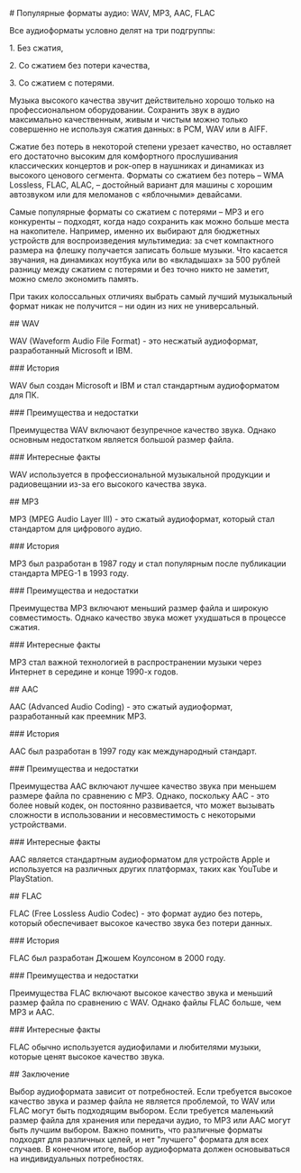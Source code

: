 ﻿\# Популярные форматы аудио: WAV, MP3, AAC, FLAC

Все аудиоформаты условно делят на три подгруппы:

1\. Без сжатия,

2\. Со сжатием без потери качества,

3\. Со сжатием с потерями.

Музыка высокого качества звучит действительно хорошо только на профессиональном оборудовании. Сохранить звук в аудио максимально качественным, живым и чистым можно только совершенно не используя сжатия данных: в PCM, WAV или в AIFF.

Сжатие без потерь в некоторой степени урезает качество, но оставляет его достаточно высоким для комфортного прослушивания классических концертов и рок-опер в наушниках и динамиках из высокого ценового сегмента. Форматы со сжатием без потерь – WMA Lossless, FLAC, ALAC, – достойный вариант для машины с хорошим автозвуком или для меломанов с «яблочными» девайсами.

Самые популярные форматы со сжатием с потерями – MP3 и его конкуренты – подходят, когда надо сохранить как можно больше места на накопителе. Например, именно их выбирают для бюджетных устройств для воспроизведения мультимедиа: за счет компактного размера на флешку получается записать больше музыки. Что касается звучания, на динамиках ноутбука или во «вкладышах» за 500 рублей разницу между сжатием с потерями и без точно никто не заметит, можно смело экономить память.

При таких колоссальных отличиях выбрать самый лучший музыкальный формат никак не получится – ни один из них не универсальный.


\## WAV

WAV (Waveform Audio File Format) - это несжатый аудиоформат, разработанный Microsoft и IBM.

\### История

WAV был создан Microsoft и IBM и стал стандартным аудиоформатом для ПК.

\### Преимущества и недостатки

Преимущества WAV включают безупречное качество звука. Однако основным недостатком является большой размер файла.

\### Интересные факты

WAV используется в профессиональной музыкальной продукции и радиовещании из-за его высокого качества звука.

\## MP3

MP3 (MPEG Audio Layer III) - это сжатый аудиоформат, который стал стандартом для цифрового аудио.

\### История

MP3 был разработан в 1987 году и стал популярным после публикации стандарта MPEG-1 в 1993 году.

\### Преимущества и недостатки

Преимущества MP3 включают меньший размер файла и широкую совместимость. Однако качество звука может ухудшаться в процессе сжатия.

\### Интересные факты

MP3 стал важной технологией в распространении музыки через Интернет в середине и конце 1990-х годов.

\## AAC

AAC (Advanced Audio Coding) - это сжатый аудиоформат, разработанный как преемник MP3.

\### История

AAC был разработан в 1997 году как международный стандарт.

\### Преимущества и недостатки

Преимущества AAC включают лучшее качество звука при меньшем размере файла по сравнению с MP3. Однако, поскольку AAC - это более новый кодек, он постоянно развивается, что может вызывать сложности в использовании и несовместимость с некоторыми устройствами.

\### Интересные факты

AAC является стандартным аудиоформатом для устройств Apple и используется на различных других платформах, таких как YouTube и PlayStation.

\## FLAC

FLAC (Free Lossless Audio Codec) - это формат аудио без потерь, который обеспечивает высокое качество звука без потери данных.

\### История

FLAC был разработан Джошем Коулсоном в 2000 году.

\### Преимущества и недостатки

Преимущества FLAC включают высокое качество звука и меньший размер файла по сравнению с WAV. Однако файлы FLAC больше, чем MP3 и AAC.

\### Интересные факты

FLAC обычно используется аудиофилами и любителями музыки, которые ценят высокое качество звука.

\## Заключение

Выбор аудиоформата зависит от потребностей. Если требуется высокое качество звука и размер файла не является проблемой, то WAV или FLAC могут быть подходящим выбором. Если требуется маленький размер файла для хранения или передачи аудио, то MP3 или AAC могут быть лучшим выбором. Важно помнить, что различные форматы подходят для различных целей, и нет "лучшего" формата для всех случаев. В конечном итоге, выбор аудиоформата должен основываться на индивидуальных потребностях.

